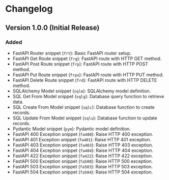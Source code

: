 # Changelog

## Version 1.0.0 (Initial Release)

### Added

- FastAPI Router snippet (`frt`): Basic FastAPI router setup.
- FastAPI Get Route snippet (`frg`): FastAPI route with HTTP GET method.
- FastAPI Post Route snippet (`frp`): FastAPI route with HTTP POST method.
- FastAPI Put Route snippet (`frpu`): FastAPI route with HTTP PUT method.
- FastAPI Delete Route snippet (`frd`): FastAPI route with HTTP DELETE method.
- SQLAlchemy Model snippet (`sqlm`): SQLAlchemy model definition.
- SQL Get From Model snippet (`sqlg`): Database query function to retrieve data.
- SQL Create From Model snippet (`sqlc`): Database function to create records.
- SQL Update From Model snippet (`sqlu`): Database function to update records.
- Pydantic Model snippet (`pym`): Pydantic model definition.
- FastAPI 400 Exception snippet (`fa400`): Raise HTTP 400 exception.
- FastAPI 401 Exception snippet (`fa401`): Raise HTTP 401 exception.
- FastAPI 403 Exception snippet (`fa403`): Raise HTTP 403 exception.
- FastAPI 404 Exception snippet (`fa404`): Raise HTTP 404 exception.
- FastAPI 422 Exception snippet (`fa422`): Raise HTTP 422 exception.
- FastAPI 500 Exception snippet (`fa500`): Raise HTTP 500 exception.
- FastAPI 503 Exception snippet (`fa503`): Raise HTTP 503 exception.
- FastAPI 504 Exception snippet (`fa504`): Raise HTTP 504 exception.
